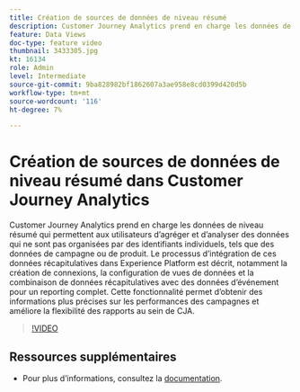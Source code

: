 ```yaml
---
title: Création de sources de données de niveau résumé
description: Customer Journey Analytics prend en charge les données de niveau résumé qui permettent aux utilisateurs d’agréger et d’analyser des données qui ne sont pas organisées par des identifiants individuels, tels que des données de campagne ou de produit.
feature: Data Views
doc-type: feature video
thumbnail: 3433305.jpg
kt: 16134
role: Admin
level: Intermediate
source-git-commit: 9ba828982bf1862607a3ae958e8cd0399d420d5b
workflow-type: tm+mt
source-wordcount: '116'
ht-degree: 7%

---
```


# Création de sources de données de niveau résumé dans Customer Journey Analytics

Customer Journey Analytics prend en charge les données de niveau résumé qui permettent aux utilisateurs d’agréger et d’analyser des données qui ne sont pas organisées par des identifiants individuels, tels que des données de campagne ou de produit. Le processus d’intégration de ces données récapitulatives dans Experience Platform est décrit, notamment la création de connexions, la configuration de vues de données et la combinaison de données récapitulatives avec des données d’événement pour un reporting complet. Cette fonctionnalité permet d’obtenir des informations plus précises sur les performances des campagnes et améliore la flexibilité des rapports au sein de CJA.

>[!VIDEO](https://video.tv.adobe.com/v/3449411/?quality=12&learn=on&captions=fre_fr)

## Ressources supplémentaires

* Pour plus dʼinformations, consultez la [documentation](https://experienceleague.adobe.com/fr/docs/analytics-platform/using/cja-dataviews/summary-data).
